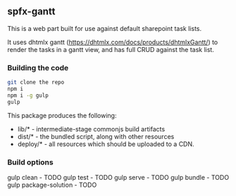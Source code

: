 ## spfx-gantt

This is a web part built for use against default sharepoint task lists.

It uses dhtmlx gantt (https://dhtmlx.com/docs/products/dhtmlxGantt/) to render the tasks in a gantt view, and has full CRUD against the task list.



### Building the code

```bash
git clone the repo
npm i
npm i -g gulp
gulp
```

This package produces the following:

* lib/* - intermediate-stage commonjs build artifacts
* dist/* - the bundled script, along with other resources
* deploy/* - all resources which should be uploaded to a CDN.

### Build options

gulp clean - TODO
gulp test - TODO
gulp serve - TODO
gulp bundle - TODO
gulp package-solution - TODO
